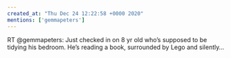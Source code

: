 ```yaml
---
created_at: "Thu Dec 24 12:22:58 +0000 2020"
mentions: ['gemmapeters']
---
```


RT @gemmapeters: Just checked in on 8 yr old who’s supposed to be tidying his bedroom. He’s reading a book, surrounded by Lego and silently…